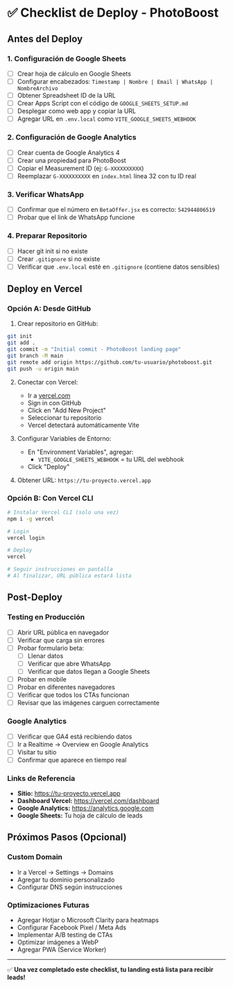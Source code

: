 # ✅ Checklist de Deploy - PhotoBoost

## Antes del Deploy

### 1. Configuración de Google Sheets
- [ ] Crear hoja de cálculo en Google Sheets
- [ ] Configurar encabezados: `Timestamp | Nombre | Email | WhatsApp | NombreArchivo`
- [ ] Obtener Spreadsheet ID de la URL
- [ ] Crear Apps Script con el código de `GOOGLE_SHEETS_SETUP.md`
- [ ] Desplegar como web app y copiar la URL
- [ ] Agregar URL en `.env.local` como `VITE_GOOGLE_SHEETS_WEBHOOK`

### 2. Configuración de Google Analytics
- [ ] Crear cuenta de Google Analytics 4
- [ ] Crear una propiedad para PhotoBoost
- [ ] Copiar el Measurement ID (ej: `G-XXXXXXXXXX`)
- [ ] Reemplazar `G-XXXXXXXXXX` en `index.html` línea 32 con tu ID real

### 3. Verificar WhatsApp
- [ ] Confirmar que el número en `BetaOffer.jsx` es correcto: `542944806519`
- [ ] Probar que el link de WhatsApp funcione

### 4. Preparar Repositorio
- [ ] Hacer git init si no existe
- [ ] Crear `.gitignore` si no existe
- [ ] Verificar que `.env.local` esté en `.gitignore` (contiene datos sensibles)

## Deploy en Vercel

### Opción A: Desde GitHub

1. Crear repositorio en GitHub:
```bash
git init
git add .
git commit -m "Initial commit - PhotoBoost landing page"
git branch -M main
git remote add origin https://github.com/tu-usuario/photoboost.git
git push -u origin main
```

2. Conectar con Vercel:
   - Ir a [vercel.com](https://vercel.com)
   - Sign in con GitHub
   - Click en "Add New Project"
   - Seleccionar tu repositorio
   - Vercel detectará automáticamente Vite

3. Configurar Variables de Entorno:
   - En "Environment Variables", agregar:
     - `VITE_GOOGLE_SHEETS_WEBHOOK` = tu URL del webhook
   - Click "Deploy"

4. Obtener URL: `https://tu-proyecto.vercel.app`

### Opción B: Con Vercel CLI

```bash
# Instalar Vercel CLI (solo una vez)
npm i -g vercel

# Login
vercel login

# Deploy
vercel

# Seguir instrucciones en pantalla
# Al finalizar, URL pública estará lista
```

## Post-Deploy

### Testing en Producción

- [ ] Abrir URL pública en navegador
- [ ] Verificar que carga sin errores
- [ ] Probar formulario beta:
  - [ ] Llenar datos
  - [ ] Verificar que abre WhatsApp
  - [ ] Verificar que datos llegan a Google Sheets
- [ ] Probar en mobile
- [ ] Probar en diferentes navegadores
- [ ] Verificar que todos los CTAs funcionan
- [ ] Revisar que las imágenes carguen correctamente

### Google Analytics

- [ ] Verificar que GA4 está recibiendo datos
- [ ] Ir a Realtime → Overview en Google Analytics
- [ ] Visitar tu sitio
- [ ] Confirmar que aparece en tiempo real

### Links de Referencia

- **Sitio:** https://tu-proyecto.vercel.app
- **Dashboard Vercel:** https://vercel.com/dashboard
- **Google Analytics:** https://analytics.google.com
- **Google Sheets:** Tu hoja de cálculo de leads

## Próximos Pasos (Opcional)

### Custom Domain
- Ir a Vercel → Settings → Domains
- Agregar tu dominio personalizado
- Configurar DNS según instrucciones

### Optimizaciones Futuras
- Agregar Hotjar o Microsoft Clarity para heatmaps
- Configurar Facebook Pixel / Meta Ads
- Implementar A/B testing de CTAs
- Optimizar imágenes a WebP
- Agregar PWA (Service Worker)

---

✅ **Una vez completado este checklist, tu landing está lista para recibir leads!**

